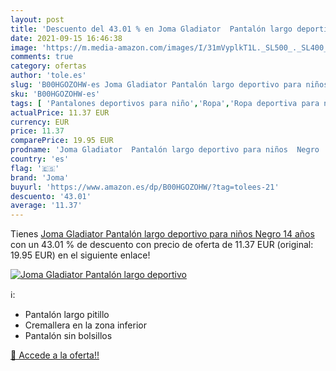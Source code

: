 ```yaml
---
layout: post
title: 'Descuento del 43.01 % en Joma Gladiator  Pantalón largo deportivo'
date: 2021-09-15 16:46:38
image: 'https://m.media-amazon.com/images/I/31mVyplkT1L._SL500_._SL400_.jpg'
comments: true
category: ofertas
author: 'tole.es'
slug: 'B00HGOZOHW-es Joma Gladiator Pantalón largo deportivo para niños Negro...'
sku: 'B00HGOZOHW-es'
tags: [ 'Pantalones deportivos para niño','Ropa','Ropa deportiva para niño','Ropa para niño','joma','pantalón', ]
actualPrice: 11.37 EUR
currency: EUR
price: 11.37
comparePrice: 19.95 EUR
prodname: 'Joma Gladiator  Pantalón largo deportivo para niños  Negro   14 años'
country: 'es'
flag: '🇪🇸'
brand: 'Joma'
buyurl: 'https://www.amazon.es/dp/B00HGOZOHW/?tag=tolees-21'
descuento: '43.01'
average: '11.37'
---
```


Tienes [Joma Gladiator  Pantalón largo deportivo para niños  Negro   14 años](https://www.amazon.es/dp/B00HGOZOHW/?tag=tolees-21) con un 43.01 % de descuento con precio de oferta de 11.37 EUR (original: 19.95 EUR) en el siguiente enlace!

[![Joma Gladiator  Pantalón largo deportivo](https://m.media-amazon.com/images/I/31mVyplkT1L._SL500_._SL400_.jpg)](https://www.amazon.es/dp/B00HGOZOHW/?tag=tolees-21)

ℹ️:

- Pantalón largo pitillo
- Cremallera en la zona inferior
- Pantalón sin bolsillos

[🛒 Accede a la oferta!!](https://www.amazon.es/dp/B00HGOZOHW/?tag=tolees-21)
